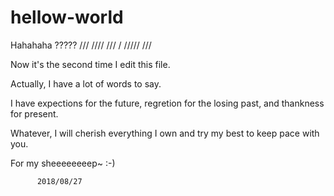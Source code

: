 # hellow-world
Hahahaha
?????
///
////
///
/
/////
///

Now it's the second time I edit this file.

Actually, I have a lot of words to say.

I have expections for the future, regretion for the losing past, and thankness for present.

Whatever, I will cherish everything I own and try my best to keep pace with you.

For my sheeeeeeeep~  :-)

          2018/08/27
          
